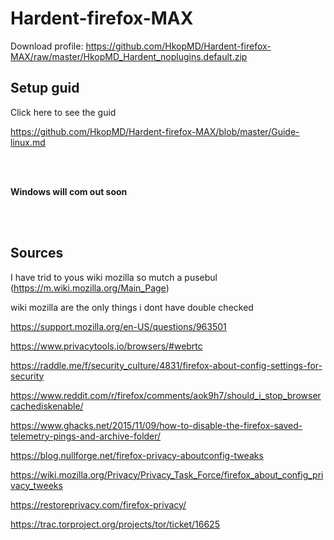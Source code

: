 # Hardent-firefox-MAX


Download profile: https://github.com/HkopMD/Hardent-firefox-MAX/raw/master/HkopMD_Hardent_noplugins.default.zip


## Setup guid

Click here to see the guid

https://github.com/HkopMD/Hardent-firefox-MAX/blob/master/Guide-linux.md

<br>
<br>

**Windows will com out soon**

<br>
<br>


## **Sources**

I have trid to yous wiki mozilla so mutch a pusebul (https://m.wiki.mozilla.org/Main_Page)

wiki mozilla are the only things i dont have double checked





https://support.mozilla.org/en-US/questions/963501

https://www.privacytools.io/browsers/#webrtc

https://raddle.me/f/security_culture/4831/firefox-about-config-settings-for-security

https://www.reddit.com/r/firefox/comments/aok9h7/should_i_stop_browsercachediskenable/

https://www.ghacks.net/2015/11/09/how-to-disable-the-firefox-saved-telemetry-pings-and-archive-folder/

https://blog.nullforge.net/firefox-privacy-aboutconfig-tweaks

https://wiki.mozilla.org/Privacy/Privacy_Task_Force/firefox_about_config_privacy_tweeks

https://restoreprivacy.com/firefox-privacy/

https://trac.torproject.org/projects/tor/ticket/16625
